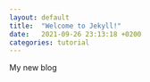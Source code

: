 ```yaml
---
layout: default
title:  "Welcome to Jekyll!"
date:   2021-09-26 23:13:18 +0200
categories: tutorial
---
```


My new blog
